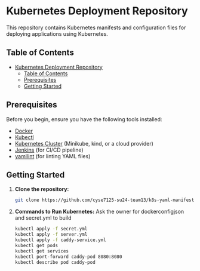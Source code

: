 # Kubernetes Deployment Repository

This repository contains Kubernetes manifests and configuration files for deploying applications using Kubernetes.

## Table of Contents

- [Kubernetes Deployment Repository](#kubernetes-deployment-repository)
  - [Table of Contents](#table-of-contents)
  - [Prerequisites](#prerequisites)
  - [Getting Started](#getting-started)

## Prerequisites

Before you begin, ensure you have the following tools installed:

- [Docker](https://docs.docker.com/get-docker/)
- [Kubectl](https://kubernetes.io/docs/tasks/tools/install-kubectl/)
- [Kubernetes Cluster](https://kubernetes.io/docs/setup/) (Minikube, kind, or a cloud provider)
- [Jenkins](https://www.jenkins.io/) (for CI/CD pipeline)
- [yamllint](https://github.com/adrienverge/yamllint) (for linting YAML files)

## Getting Started

1. **Clone the repository:**

   ```bash
   git clone https://github.com/cyse7125-su24-team13/k8s-yaml-manifests.git
   
2. **Commands to Run Kubernetes:**
   Ask the owner for dockerconfigjson and secret.yml to build
   ```bash
   kubectl apply -f secret.yml
   kubectl apply -f server.yml
   kubectl apply -f caddy-service.yml
   kubectl get pods
   kubectl get services
   kubectl port-forward caddy-pod 8080:8080
   kubectl describe pod caddy-pod 
